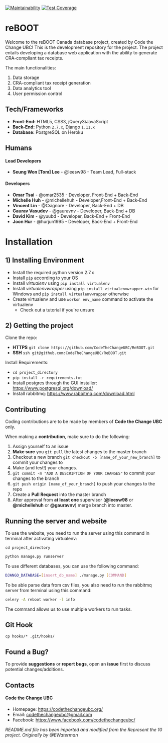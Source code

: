 [![Maintainability](https://api.codeclimate.com/v1/badges/04db8a89d03f899cb0c5/maintainability)](https://codeclimate.com/github/CodeTheChangeUBC/reBOOT/maintainability)   [![Test Coverage](https://api.codeclimate.com/v1/badges/04db8a89d03f899cb0c5/test_coverage)](https://codeclimate.com/github/CodeTheChangeUBC/reBOOT/test_coverage)
# reBOOT
Welcome to the reBOOT Canada database project, created by Code the Change UBC! This is the development repository for the project. The project entails developing a database web application with the ability to generate CRA-compliant tax receipts.

The main functionalities:

1. Data storage
2. CRA-compliant tax receipt generation
3. Data analytics tool
4. User permission control

## Tech/Frameworks

- **Front-End:** HTML5, CSS3, jQuery3/JavaScript
- **Back-End:** Python `2.7.x`, Django `1.11.x`
- **Database:** PostgreSQL on Heroku

## Humans

#### Lead Developers

- **Seung Won [Tom] Lee** - @leesw98 - Team Lead, Full-stack

#### Developers

- **Omar Tsai** - @omar2535 - Developer, Front-End + Back-End
- **Michelle Huh** - @michellehuh - Developer,Front-End + Back-End
- **Vincent Lin** - @Csignore - Developer, Back-End + DB
- **Gaurav Vasudev** - @gauravnv - Developer, Back-End + DB
- **David Kim** - @yuubd - Developer, Back-End + Front-End
- **Joon Hur** - @hurjun1995 - Developer, Back-End + Front-End

# Installation

## 1) Installing Environment

- Install the required python version 2.7.x
- Install `pip` according to your OS
- Install _virtualenv_ using `pip install virtualenv`
- Install _virtualenvwrapper_ using `pip install virtualenvwrapper-win` for Windows and `pip install virtualenvwrapper` otherwise
- Create virtualenv and use `workon env_name` command to activate the virtualenv
  - Check out a tutorial if you're unsure

## 2) Getting the project

Clone the repo:

- **HTTPS** `git clone https://github.com/CodeTheChangeUBC/ReBOOT.git`
- **SSH** `ssh git@github.com:CodeTheChangeUBC/ReBOOT.git`

Install Requirements:

- `cd project_directory`
- `pip install -r requirements.txt`
- Install postgres through the GUI installer: https://www.postgresql.org/download/
- Install rabbitmq: https://www.rabbitmq.com/download.html

## Contributing
Coding contributions are to be made by members of **Code the Change UBC** only.

When making a **contribution**, make sure to do the following:

1. Assign yourself to an issue
2. **Make sure** you `git pull` the latest changes to the master branch
3. Checkout a new branch `git checkout -b [name_of_your_new_branch]` to commit your changes to
4. Make (and test!) your changes.
5. `git commit -m "ADD A DESCRIPTION OF YOUR CHANGES"` to commit your changes to the branch
6. `git push origin [name_of_your_branch]` to push your changes to the repo
7. Create a **Pull Request** into the master branch
8. After approval from **at least one** supervisor (**@leesw98** or **@michellehuh** or **@gauravnv**) merge branch into master.

## Running the server and website

To use the website, you need to run the server using this command in terminal after activating virtualenv:

`cd project_directory`

```bash
python manage.py runserver
```

To use different databases, you can use the following command:

```bash
DJANGO_DATABASE=[insert_db_name] ./manage.py [COMMAND]
```

To be able parse data from csv files, you also need to run the rabbitmq server from terminal using this command:

```bash
celery -A reboot worker -l info
```

The command allows us to use multiple workers to run tasks.

## Git Hook

`cp hooks/* .git/hooks/`

## Found a Bug?

To provide **suggestions** or **report bugs**, open an **issue** first to discuss potential changes/additions.


## Contacts

#### Code the Change UBC

- Homepage: https://codethechangeubc.org/
- Email: codethechangeubc@gmail.com
- Facebook: https://www.facebook.com/codethechangeubc/

_README.md file has been imported and modified from the Represent the 10 project. Originally by @EWaterman_
